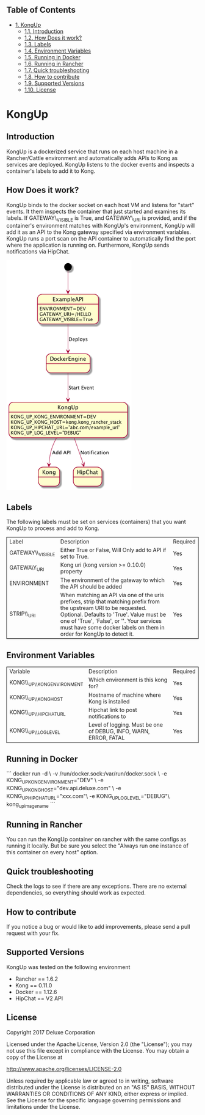 <div id="table-of-contents">
<h2>Table of Contents</h2>
<div id="text-table-of-contents">
<ul>
<li><a href="#sec-1">1. KongUp</a>
<ul>
<li><a href="#sec-1-1">1.1. Introduction</a></li>
<li><a href="#sec-1-2">1.2. How Does it work?</a></li>
<li><a href="#sec-1-3">1.3. Labels</a></li>
<li><a href="#sec-1-4">1.4. Environment Variables</a></li>
<li><a href="#sec-1-5">1.5. Running in Docker</a></li>
<li><a href="#sec-1-6">1.6. Running in Rancher</a></li>
<li><a href="#sec-1-7">1.7. Quick troubleshooting</a></li>
<li><a href="#sec-1-8">1.8. How to contribute</a></li>
<li><a href="#sec-1-9">1.9. Supported Versions</a></li>
<li><a href="#sec-1-10">1.10. License</a></li>
</ul>
</li>
</ul>
</div>
</div>

# KongUp<a id="sec-1" name="sec-1"></a>

## Introduction<a id="sec-1-1" name="sec-1-1"></a>

KongUp is a dockerized service that runs on each host machine in a
Rancher/Cattle environment and automatically adds APIs to Kong as
services are deployed. KongUp listens to the docker events and
inspects a container's labels to add it to Kong.

## How Does it work?<a id="sec-1-2" name="sec-1-2"></a>

KongUp binds to the docker socket on each host VM and listens for
"start" events. It them inspects the container that just started and
examines its labels. If GATEWAY\\<sub>VISIBLE</sub> is True, and GATEWAY\\<sub>URI</sub> is
provided, and if the container's environment matches with KongUp's
environment, KongUp will add it as an API to the Kong gateway
specified via environment variables. KongUp runs a port scan on the
API container to automatically find the port where the application is
running on.  Furthermore, KongUp sends notifications via HipChat.

![img](docs/overview.png)

## Labels<a id="sec-1-3" name="sec-1-3"></a>

The following labels must be set on services (containers) that you
want KongUp to process and add to Kong.

<table border="2" cellspacing="0" cellpadding="6" rules="groups" frame="hsides">


<colgroup>
<col  class="left" />

<col  class="left" />

<col  class="left" />
</colgroup>
<tbody>
<tr>
<td class="left">Label</td>
<td class="left">Description</td>
<td class="left">Required</td>
</tr>


<tr>
<td class="left">GATEWAY\\<sub>VISIBLE</sub></td>
<td class="left">Either True or False, Will Only add to API if set to True.</td>
<td class="left">Yes</td>
</tr>


<tr>
<td class="left">GATEWA\Y<sub>URI</sub></td>
<td class="left">Kong uri (kong version >= 0.10.0) property</td>
<td class="left">Yes</td>
</tr>


<tr>
<td class="left">ENVIRONMENT</td>
<td class="left">The environment of the gateway to which the API should be added</td>
<td class="left">Yes</td>
</tr>


<tr>
<td class="left">STRIP\\<sub>URI</sub></td>
<td class="left">When matching an API via one of the uris prefixes, strip that matching prefix from the upstream URI to be requested. Optional. Defaults to 'True'. Value must be one of 'True', 'False', or ''. Your services must have some docker labels on them in order for KongUp to detect it.</td>
<td class="left">Yes</td>
</tr>
</tbody>
</table>

## Environment Variables<a id="sec-1-4" name="sec-1-4"></a>

<table border="2" cellspacing="0" cellpadding="6" rules="groups" frame="hsides">


<colgroup>
<col  class="left" />

<col  class="left" />

<col  class="left" />
</colgroup>
<tbody>
<tr>
<td class="left">Variable</td>
<td class="left">Description</td>
<td class="left">Required</td>
</tr>


<tr>
<td class="left">KONG\\<sub>UP\\</sub><sub>KONG</sub><sub>ENVIRONMENT</sub></td>
<td class="left">Which environment is this kong for?</td>
<td class="left">Yes</td>
</tr>


<tr>
<td class="left">KONG\\<sub>UP\\</sub><sub>KONG</sub><sub>HOST</sub></td>
<td class="left">Hostname of machine where Kong is installed</td>
<td class="left">Yes</td>
</tr>


<tr>
<td class="left">KONG\\<sub>UP\\</sub><sub>HIPCHAT</sub><sub>URL</sub></td>
<td class="left">Hipchat link to post notifications to</td>
<td class="left">Yes</td>
</tr>


<tr>
<td class="left">KONG\\<sub>UP\\</sub><sub>LOG</sub><sub>LEVEL</sub></td>
<td class="left">Level of logging. Must be one of DEBUG, INFO, WARN, ERROR, FATAL</td>
<td class="left">Yes</td>
</tr>
</tbody>
</table>

## Running in Docker<a id="sec-1-5" name="sec-1-5"></a>

\`\`\` docker run -d \\ -v /run/docker.sock:/var/run/docker.sock \\ -e
KONG<sub>UP</sub><sub>KONG</sub><sub>ENVIRONMENT</sub>="DEV" \\ -e
KONG<sub>UP</sub><sub>KONG</sub><sub>HOST</sub>="dev.api.deluxe.com" \\ -e
KONG<sub>UP</sub><sub>HIPCHAT</sub><sub>URL</sub>="xxx.com"\\ -e KONG<sub>UP</sub><sub>LOG</sub><sub>LEVEL</sub>="DEBUG"\\
kong<sub>up</sub><sub>image</sub><sub>name</sub> \`\`\`

## Running in Rancher<a id="sec-1-6" name="sec-1-6"></a>

You can run the KongUp container on rancher with the same configs as
running it locally. But be sure you select the "Always run one
instance of this container on every host" option.

## Quick troubleshooting<a id="sec-1-7" name="sec-1-7"></a>

Check the logs to see if there are any exceptions. There are no
external dependencies, so everything should work as expected.

## How to contribute<a id="sec-1-8" name="sec-1-8"></a>

If you notice a bug or would like to add improvements, please send a
pull request with your fix.

## Supported Versions<a id="sec-1-9" name="sec-1-9"></a>

KongUp was tested on the following environment

-   Rancher == 1.6.2
-   Kong == 0.11.0
-   Docker == 1.12.6
-   HipChat == V2 API

## License<a id="sec-1-10" name="sec-1-10"></a>

Copyright 2017 Deluxe Corporation

Licensed under the Apache License, Version 2.0 (the "License"); you
may not use this file except in compliance with the License.  You may
obtain a copy of the License at

<http://www.apache.org/licenses/LICENSE-2.0>

Unless required by applicable law or agreed to in writing, software
distributed under the License is distributed on an "AS IS" BASIS,
WITHOUT WARRANTIES OR CONDITIONS OF ANY KIND, either express or
implied.  See the License for the specific language governing
permissions and limitations under the License.
